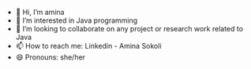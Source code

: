 - 👋 Hi, I’m amina
- 👀 I’m interested in Java programming
- 💞️ I’m looking to collaborate on any project or research work related to Java
- 📫 How to reach me: Linkedin - Amina Sokoli
- 😄 Pronouns: she/her
